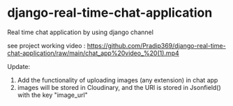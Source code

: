 # django-real-time-chat-application
Real time chat application by using django channel


see project working video : https://github.com/Pradip369/django-real-time-chat-application/raw/main/chat_app%20video_%20(1).mp4

Update:

1. Add the functionality of uploading images (any extension) in chat app
2. images will be stored in Cloudinary, and the URl is stored in Jsonfield() with the key "image_url"